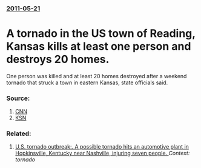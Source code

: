 ### [2011-05-21](/news/2011/05/21/index.md)

# A tornado in the US town of Reading, Kansas kills at least one person and destroys 20 homes. 

One person was killed and at least 20 homes destroyed after a weekend tornado that struck a town in eastern Kansas, state officials said. 


### Source:

1. [CNN](http://www.cnn.com/2011/US/05/22/kansas.weather/)
2. [KSN](http://www.ksn.com/news/local/story/One-dead-after-suspected-tornado-hits-Reading/lfDVUdGAukyFP037owBEZQ.cspx)

### Related:

1. [U.S. tornado outbreak:. A possible tornado hits an automotive plant in Hopkinsville, Kentucky near Nashville, injuring seven people. ](/news/2011/04/4/u-s-tornado-outbreak-a-possible-tornado-hits-an-automotive-plant-in-hopkinsville-kentucky-near-nashville-injuring-seven-people.md) _Context: tornado_
